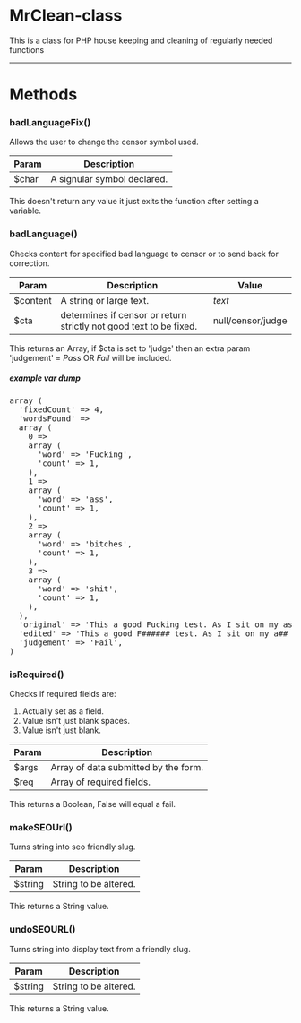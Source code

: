 # MrClean-class
This is a class for PHP house keeping and cleaning of regularly needed functions

------

# Methods

### badLanguageFix()

Allows the user to change the censor symbol used.

Param | Description
--- | --- 
$char | A signular symbol declared.

This doesn't return any value it just exits the function after setting a variable.


### badLanguage()

Checks content for specified bad language to censor or to send back for correction.

Param | Description | Value
--- | --- | ---
$content | A string or large text. | *text*
$cta | determines if censor or return strictly not good text to be fixed. | null/censor/judge

This returns an Array, if $cta is set to 'judge' then an extra param 'judgement' = *Pass* OR *Fail* will be included.

##### example var dump
<pre>
array (
  'fixedCount' => 4,
  'wordsFound' => 
  array (
    0 => 
    array (
      'word' => 'Fucking',
      'count' => 1,
    ),
    1 => 
    array (
      'word' => 'ass',
      'count' => 1,
    ),
    2 => 
    array (
      'word' => 'bitches',
      'count' => 1,
    ),
    3 => 
    array (
      'word' => 'shit',
      'count' => 1,
    ),
  ),
  'original' => 'This a good Fucking test. As I sit on my ass typing away, I roll with the hottest bitches and I simply don\'t give a shit.',
  'edited' => 'This a good F###### test. As I sit on my a## typing away, I roll with the hottest b###### and I simply don\'t give a s#### ',
  'judgement' => 'Fail',
)
</pre>


### isRequired()

Checks if required fields are:
1. Actually set as a field.
2. Value isn't just blank spaces.
3. Value isn't just blank.

Param | Description
--- | --- 
$args | Array of data submitted by the form.
$req | Array of required fields.

This returns a Boolean, False will equal a fail.


### makeSEOUrl()

Turns string into seo friendly slug.

Param | Description
--- | --- 
$string | String to be altered.

This returns a String value.


### undoSEOURL()

Turns string into display text from a friendly slug.

Param | Description
--- | --- 
$string | String to be altered.

This returns a String value.
